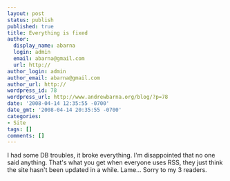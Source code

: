 ```yaml
---
layout: post
status: publish
published: true
title: Everything is fixed
author:
  display_name: abarna
  login: admin
  email: abarna@gmail.com
  url: http://
author_login: admin
author_email: abarna@gmail.com
author_url: http://
wordpress_id: 78
wordpress_url: http://www.andrewbarna.org/blog/?p=78
date: '2008-04-14 12:35:55 -0700'
date_gmt: '2008-04-14 20:35:55 -0700'
categories:
- Site
tags: []
comments: []
---
```

<p>I had some DB troubles, it broke everything. I'm disappointed that no one said anything. That's what you get when everyone uses RSS, they just think the site hasn't been updated in a while. Lame... Sorry to my 3 readers.</p>
